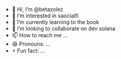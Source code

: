- 👋 Hi, I’m @betazolez
- 👀 I’m interested in saocialfi
- 🌱 I’m currently learning to the book
- 💞️ I’m looking to collaborate on dev solana
- 📫 How to reach me ...
- 😄 Pronouns: ...
- ⚡ Fun fact: ...

<!---
betazolez/betazolez is a ✨ special ✨ repository because its `README.md` (this file) appears on your GitHub profile.
You can click the Preview link to take a look at your changes.
--->
